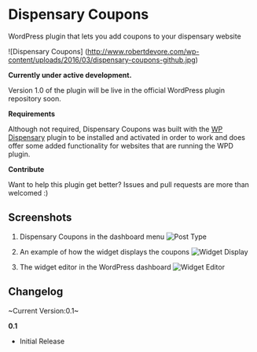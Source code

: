 # Dispensary Coupons
WordPress plugin that lets you add coupons to your dispensary website

![Dispensary Coupons] (http://www.robertdevore.com/wp-content/uploads/2016/03/dispensary-coupons-github.jpg)

**Currently under active development.**

Version 1.0 of the plugin will be live in the official WordPress plugin repository soon.

**Requirements**

Although not required, Dispensary Coupons was built with the [WP Dispensary](http://www.wpdispensary.com) plugin to be installed and activated in order to work and does offer some added functionality for websites that are running the WPD plugin.

**Contribute**

Want to help this plugin get better? Issues and pull requests are more than welcomed :)

## Screenshots

1. Dispensary Coupons in the dashboard menu
![Post Type](http://www.robertdevore.com/wp-content/uploads/2016/03/dispensary-coupons-3.jpg)

2. An example of how the widget displays the coupons
![Widget Display](http://www.robertdevore.com/wp-content/uploads/2016/03/dispensary-coupons-1.jpg)

3. The widget editor in the WordPress dashboard
![Widget Editor](http://www.robertdevore.com/wp-content/uploads/2016/03/dispensary-coupons-2.jpg)

## Changelog

~Current Version:0.1~

**0.1**

* Initial Release